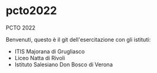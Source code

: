 # pcto2022
PCTO 2022

Benvenuti, questo è il git dell'esercitazione con gli istituti:
- ITIS Majorana di Grugliasco
- Liceo Natta di Rivoli
- Istituto Salesiano Don Bosco di Verona

